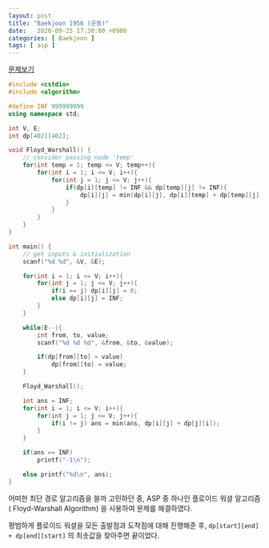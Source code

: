 ```yaml
---
layout: post
title: "Baekjoon 1956 (운동)"
date:   2020-09-25 17:30:00 +0900
categories: [ Baekjoon ]
tags: [ asp ]
---
```


[문제보기][prob]
<!-- more -->
```c++
#include <cstdio>
#include <algorithm>

#define INF 999999999
using namespace std;

int V, E;
int dp[402][402];

void Floyd_Warshall() {
    // consider passing node 'temp'
    for(int temp = 1; temp <= V; temp++){
        for(int i = 1; i <= V; i++){
            for(int j = 1; j <= V; j++){
                if(dp[i][temp] != INF && dp[temp][j] != INF){
                    dp[i][j] = min(dp[i][j], dp[i][temp] + dp[temp][j]);
                }
            }
        }
    }
}

int main() {
    // get inputs & initialization
    scanf("%d %d", &V, &E);

    for(int i = 1; i <= V; i++){
        for(int j = 1; j <= V; j++){
            if(i == j) dp[i][j] = 0;
            else dp[i][j] = INF;
        }
    }

    while(E--){
        int from, to, value;
        scanf("%d %d %d", &from, &to, &value);

        if(dp[from][to] > value)
            dp[from][to] = value;
    }

    Floyd_Warshall();

    int ans = INF;
    for(int i = 1; i <= V; i++){
        for(int j = 1; j <= V; j++){
            if(i != j) ans = min(ans, dp[i][j] + dp[j][i]);
        }
    }

    if(ans == INF)
        printf("-1\n");

    else printf("%d\n", ans);
}
```

어떠한 최단 경로 알고리즘을 쓸까 고민하던 중, ASP 중 하나인 플로이드 워셜 알고리즘 ( Floyd-Warshall Algorithm) 을 사용하여 문제를 해결하였다.

평범하게 플로이드 워셜을 모든 출발점과 도착점에 대해 진행해준 후, `dp[start][end] + dp[end][start]` 의 최솟값을 찾아주면 끝이었다.

[prob]: https://www.acmicpc.net/problem/1956
